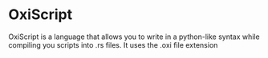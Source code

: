 # OxiScript
OxiScript is a language that allows you to write in a python-like syntax while compiling you scripts into .rs files. It uses the .oxi file extension
